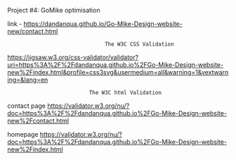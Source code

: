 Project #4: GoMike optimisation

link - https://dandanqua.github.io/Go-Mike-Design-website-new/contact.html


                                   The W3C CSS Validation 
                                   
https://jigsaw.w3.org/css-validator/validator?uri=https%3A%2F%2Fdandanqua.github.io%2FGo-Mike-Design-website-new%2Findex.html&profile=css3svg&usermedium=all&warning=1&vextwarning=&lang=en

                              The W3C html Validation 

contact page
https://validator.w3.org/nu/?doc=https%3A%2F%2Fdandanqua.github.io%2FGo-Mike-Design-website-new%2Fcontact.html

homepage
https://validator.w3.org/nu/?doc=https%3A%2F%2Fdandanqua.github.io%2FGo-Mike-Design-website-new%2Findex.html
